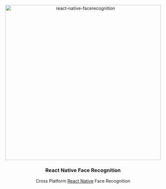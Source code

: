 <p align="center">
  <a href="#">
    <img alt="react-native-facerecognition" src="https://content-static.upwork.com/blog/uploads/sites/3/2017/12/11074930/facial-recognitian-technology-matching.jpg" width="500">
  </a>
</p>

<h3 align="center">
  React Native Face Recognition
</h3>

<p align="center">
  Cross Platform <a href="#">React Native</a> Face Recognition
</p>
